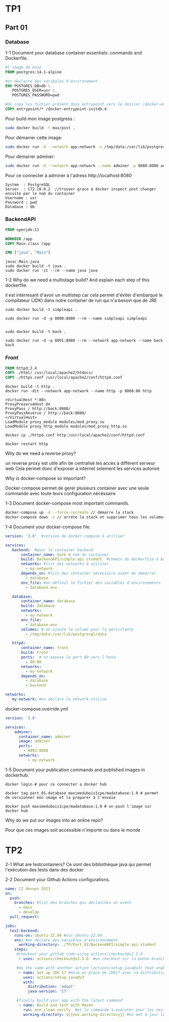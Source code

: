 # TP1

## Part 01

### Database

1-1 Document your database container essentials: commands and Dockerfile.

``` Dockerfile
#l'image de base
FROM postgres:14.1-alpine

#on déclarre des varibales d'environement
ENV POSTGRES_DB=db \
   POSTGRES_USER=usr \
   POSTGRES_PASSWORD=pwd

#On copy les fichier présent dans entrypoint vers le dossier /docker-entrypoint-initdb.d du contener
COPY entrypoint/* /docker-entrypoint-initdb.d
```
Pour build mon image postgress :
``` sh
sudo docker build -t max/post . 
```
Pour démarrer cette image:
``` sh
sudo docker run -d --network app-network -v /tmp/data:/var/lib/postgresql/data --name post max/post
```
Pour démarrer adminer:
``` sh
sudo docker run -d --network app-network --name adminer -p 8080:8080 adminer
```

Pour ce connecter à adminer à l'adress http://localhost:8080
```
System	: PostgreSQL
Server	: 172.18.0.2  //trouver grace à docker inspect post changer ensuite par le nom du container
Username : usr
Password : pwd 
Database : db
```

### BackendAPI

``` Dockerfile
FROM openjdk:11

WORKDIR /app
COPY Main.class /app

CMD ["java", "Main"]
```
```
javac Main.java
sudo docker build -t java .
sudo docker run -it --rm --name java java
```



1-2 Why do we need a multistage build? And explain each step of this dockerfile.

il est intérresant d'avoir un multistep car cela permet d'éviter d'embarqué le compilateur (JDK) dans notre container de run qui n'a besoin que de JRE
```
sudo docker build -t simpleapi .

sudo docker run -d -p 8090:8080 --rm --name simpleapi simpleapi


sudo docker build -t back .

sudo docker run -d -p 8091:8080 --rm --network app-network --name back back
```

### Front
``` Dockerfile
FROM httpd:2.4
COPY ./html/ /usr/local/apache2/htdocs/
COPY ./https.conf /usr/local/apache2/conf/httpd.conf
```
```
docker build -t http .
docker run -dit --network app-network --name http -p 8080:80 http
```


```
<VirtualHost *:80>
ProxyPreserveHost On
ProxyPass / http://back:8080/
ProxyPassReverse / http://back:8080/
</VirtualHost>
LoadModule proxy_module modules/mod_proxy.so
LoadModule proxy_http_module modules/mod_proxy_http.so
```
```
docker cp ./httpd.conf http:/usr/local/apache2/conf/httpd.conf 

docker restart http
```

Why do we need a reverse proxy?

un reverse proxy est utile afin de centralisé les accès à différent serveur web
Cela permet donc d'exposer à internet selement les services autorisé


Why is docker-compose so important?

Docker compose permet de gerer plusieurs container avec une seule commande avec toute leurs configuration nécéssaire

1-3 Document docker-compose most important commands.
```sh
docker-compose up -d --force-recreate // démarre la stack
docker-compose down -v // arrete la stack et supprimer tous les volumes et les networks
```
 1-4 Document your docker-compose file.

 ```yml
version: '3.8'  #version de docker compose à utiliser

services:
    backend:  #pour le container backend
        container_name: back # nom du container
        build: BackendAPI/simple-api-student  #chemin du dockerfile à build
        networks: #list des networks à utiliser
          - my-network
        depends_on: #list des container nécéssaire avant de démarrer
          - database
        env_file: #on définit le fichier des variables d'environements
          - database.env

    database:
        container_name: database
        build: database
        networks:
          - my-network
        env_file:
          - database.env
        volumes: # on ajoute le volume pour la persistante 
          - /tmp/data:/var/lib/postgresql/data 

    httpd:
        container_name: front
        build: Front
        ports:  # on expose le port 80 vers l'hote
          - 80:80
        networks:
          - my-network
        depends_on:
          - database
          - backend

networks:
    my-network: #on déclare le network utilisé
```

docker-compose.override.yml
```yml
version: '3.8'

services:
    adminer:
      container_name: adminer
      image: adminer
      ports:
        - 8093:8080
      networks:
          - my-network
```

1-5 Document your publication commands and published images in dockerhub.

```
docker login # pour ce connecter a docker hub

docker tag part_01-database maximedubois1cpe/madatabase:1.0 # permet de versionner mon image et la préparer à l'envoie

docker push maximedubois1cpe/madatabase:1.0 # on push l'image sur docker hub
```

Why do we put our images into an online repo?

Pour que ces images soit accessible n'importe ou dans le monde


# TP2

2-1 What are testcontainers?
Ce sont des bibliothèque java qui permet l'exécution des tests dans des docker

2-2 Document your Github Actions configurations.
```yml
name: CI devops 2023
on:
  push:
    branches: #list des branches qui déclanches un event
      - main
      - develop
  pull_request:

jobs:
  test-backend: 
    runs-on: ubuntu-22.04 #sur ubuntu 22.04
    env: #on déclare des varaibles d'environnement
      working-directory: ./TP/Part_01/BackendAPI/simple-api-student
    steps:
     #checkout your github code using actions/checkout@v2.5.0
      - uses: actions/checkout@v2.5.0  #on checkout sur la bonne branch et le bon commit

     #do the same with another action (actions/setup-java@v3) that enable to setup jdk 17
      - name: Set up JDK 17 #mise en place de JDK17 avec sa distribution et sa version
        uses: actions/setup-java@v3
        with:
          distribution: 'adopt'
          java-version: '17'

     #finally build your app with the latest command
      - name: Build and test with Maven
        run: mvn clean verify  #et la commande à exécuter pour les test
        working-directory: ${{env.working-directory}} #on met à jour le repertoire d'exécution
```
